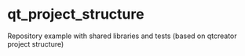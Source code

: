 # qt_project_structure
Repository example with shared libraries and tests (based on qtcreator project structure)
